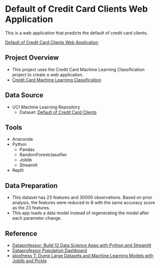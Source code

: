 # Default of Credit Card Clients Web Application
This is a web application that predicts the default of credit card clients.

[Default of Credit Card Clients Web Application](https://turbo-guacamole-gdvxswlcaaf48pasuqiiec.streamlit.app/)

## Project Overview
- This project uses the Credit Card Machine Learning Classification project to create a web application.
- [Credit Card Machine Learning Classification](https://github.com/Sarah269/glowing-dollop/tree/main/Credit%20Card%20Machine%20Learning)

## Data Source
- UCI Machine Learning Repository
  - Dataset:  [Default of Credit Card Clients](https://archive.ics.uci.edu/datasets?search=Default%20of%20Credit%20Card%20Clients)
 
## Tools
- Anaconda
- Python
  - Pandas
  - RandomForestclassifier
  - Joblib
  - Streamlit
- Replit
 
## Data Preparation
- This dataset has 23 features and 30000 observations.  Based on prior analysis, the features were reduced to 8 with the same accuracy score as the 23 features.
- This app loads a data model instead of regenerating the model after each parameter change.

## Reference
- [Dataprofessor: Build 12 Data Science Apps with Python and Streamlit](https://www.youtube.com/watch?v=JwSS70SZdyM)
- [Dataprofessor Population Dashboard](https://github.com/dataprofessor/population-dashboard/tree/master)
- [aloofness T: Dump Large Datasets and Machine Learning Models with Joblib and Pickle](https://aloofness54.medium.com/dump-large-datasets-and-machine-learning-models-with-joblib-and-pickle-9fb73970114a)

  
  
